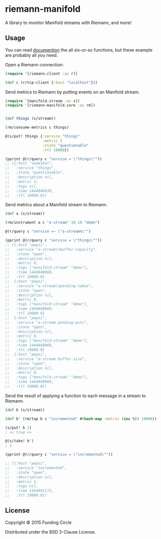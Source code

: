 # riemann-manifold

A library to monitor Manifold streams with Riemann, and more!

## Usage

You can read
[documention](https://fundingcircle.github.io/riemann-manifold) the
all six-or-so functions, but these example are probably all you need.

Open a Riemann connection:
````clojure
(require '[riemann.client :as r])

(def c (r/tcp-client {:host "localhost"}))
````

Send metrics to Riemann by putting events on an Manifold stream.

````clojure
(require '[manifold.stream :as s])
(require '[riemann-manifold.core :as rm])


(def things (s/stream))

(rm/consume-metrics c things)

@(s/put! things {:service "things"
                 :metric 1
                 :state "questionable"
                 :ttl 10000})

(pprint @(r/query c "service = \"things\""))
;; ({:host "someshot",
;;   :service "things",
;;   :state "questionable",
;;   :description nil,
;;   :metric 1,
;;   :tags nil,
;;   :time 1444840430,
;;   :ttl 10000.0})
````

Send metrics about a Manifold stream to Riemann.

````clojure
(def a (s/stream))

(rm/instrument a c "a-stream" 10 10 "demo")

@(r/query c "service =~ \"a-stream%\"")

(pprint @(r/query c "service = \"things\""))
;; ({:host "pepsi",
;;   :service "a-stream\nbuffer-capacity",
;;   :state "open",
;;   :description nil,
;;   :metric 0,
;;   :tags ["manifold-stream" "demo"],
;;   :time 1444840968,
;;   :ttl 10000.0}
;;  {:host "pepsi",
;;   :service "a-stream\npending-takes",
;;   :state "open",
;;   :description nil,
;;   :metric 0,
;;   :tags ["manifold-stream" "demo"],
;;   :time 1444840968,
;;   :ttl 10000.0}
;;  {:host "pepsi",
;;   :service "a-stream pending-puts",
;;   :state "open",
;;   :description nil,
;;   :metric 0,
;;   :tags ["manifold-stream" "demo"],
;;   :time 1444840968,
;;   :ttl 10000.0}
;;  {:host "pepsi",
;;   :service "a-stream buffer-size",
;;   :state "open",
;;   :description nil,
;;   :metric 0,
;;   :tags ["manifold-stream" "demo"],
;;   :time 1444840968,
;;   :ttl 10000.0})
````

Send the result of applying a function to each message in a stream to Riemann.

````clojure
(def b (s/stream))

(def b' (rm/tap b c "incremented" #(hash-map :metric (inc %)) 10000))

(s/put! b 1)
; << true >>

@(s/take! b')
; 1

(pprint @(r/query c "service = \"incremented\""))

;; ({:host "pepsi",
;;   :service "incremented",
;;   :state "open",
;;   :description nil,
;;   :metric 2,
;;   :tags nil,
;;   :time 1444841173,
;;   :ttl 10000.0})
````

## License

Copyright © 2015 Funding Circle

Distributed under the BSD 3-Clause License.
